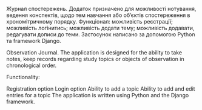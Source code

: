 Журнал спостережень. 
Додаток призначено для можливості нотування, ведення конспектів, щодо тем навчання або обʼєктів спостереження в хрономітричному порядку.
Функціонал: можливість реєстрації; можливість логінитись; можливість додати тему; можливість додавати, редагувати дописи до теми.
Застосунок написано за допомогою Python та framework Django.


Observation Journal. The application is designed for the ability to take notes, keep records regarding study topics or objects of observation in chronological order.

Functionality:

Registration option
Login option
Ability to add a topic
Ability to add and edit entries for a topic
The application is written using Python and the Django framework.
